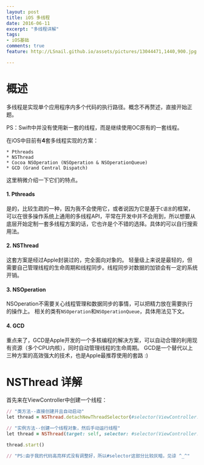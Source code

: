```yaml
---
layout: post
title: iOS 多线程
date: 2016-06-11
excerpt: "多线程详解"
tags: 
- iOS基础
comments: true
feature: http://LSnail.github.io/assets/pictures/13044471,1440,900.jpg

---
```


# 概述

多线程是实现单个应用程序内多个代码的执行路径。概念不再赘述，直接开始正题。

PS：Swift中并没有使用新一套的线程，而是继续使用OC原有的一套线程。

在iOS中目前有**4**套多线程实现的方案：

	* Pthreads
	* NSThread
	* Cocoa NSOperation (NSOperation & NSOperationQueue)
	* GCD (Grand Central Dispatch)
	
这里稍微介绍一下它们的特点。

#### 1. Pthreads

是的，比较生疏的一种，因为我不会使用它，或者说因为它是基于`C语言`的框架，可以在很多操作系统上通用的多线程API，平常在开发中并不会用到，所以想要从底层开始定制一套多线程方案的话，它也许是个不错的选择。具体的可以自行搜索用法。

#### 2. NSThread

这套方案是经过Apple封装过的，完全面向对象的。
轻量级上来说是最轻的，但需要自己管理线程的生命周期和线程同步。线程同步对数据的加锁会有一定的系统开销。

#### 3. NSOperation

NSOperation不需要关心线程管理和数据同步的事情，可以把精力放在需要执行的操作上。
相关的类有`NSOperation`和`NSOperationQueue`，具体用法见下文。

#### 4. GCD

重点来了，GCD是Apple开发的一个多核编程的解决方案，可以自动合理的利用现有资源（多个CPU内核），同时自动管理线程的生命周期。
GCD是一个替代以上三种方案的高效强大的技术，也是Apple最推荐使用的套路 :)


# NSThread 详解

首先来在ViewController中创建一个线程：

~~~ruby
// "类方法--直接创建并且自动启动"
let thread = NSThread.detachNewThreadSelector(#selector(ViewController.downLoadTask), toTarget: self, withObject: nil)

// "实例方法--创建一个线程对象，然后手动运行线程"
let thread = NSThread(target: self, selector: #selector(ViewController.runThread), object: nil)

thread.start()

// "PS:由于我的代码高亮样式没有调整好，所以#selector这部分比较灰暗，见谅 ^_^"
~~~


